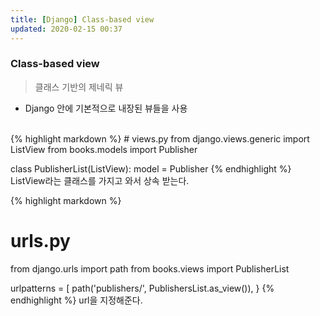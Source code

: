 ```yaml
---
title: [Django] Class-based view
updated: 2020-02-15 00:37
---
```


### Class-based view

> 클래스 기반의 제네릭 뷰
- Django 안에 기본적으로 내장된 뷰들을 사용
<br>
{% highlight markdown %}
# views.py
from django.views.generic import ListView
from books.models import Publisher

class PublisherList(ListView):
    model = Publisher
{% endhighlight %}
ListView라는 클래스를 가지고 와서 상속 받는다.

{% highlight markdown %}
# urls.py
from django.urls import path
from books.views import PublisherList

urlpatterns = [
    path('publishers/', PublishersList.as_view()),
}
{% endhighlight %}
url을 지정해준다.
